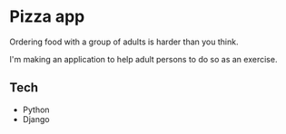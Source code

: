 # Pizza app

Ordering food with a group of adults is harder than you think.

I'm making an application to help adult persons to do so as an exercise.

## Tech

- Python
- Django